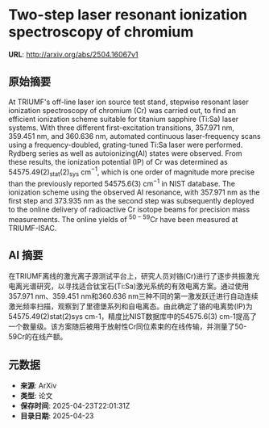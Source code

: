 # Two-step laser resonant ionization spectroscopy of chromium

**URL**: http://arxiv.org/abs/2504.16067v1

## 原始摘要

At TRIUMF's off-line laser ion source test stand, stepwise resonant laser
ionization spectroscopy of chromium (Cr) was carried out, to find an efficient
ionization scheme suitable for titanium sapphire (Ti:Sa) laser systems. With
three different first-excitation transitions, 357.971 nm, 359.451 nm, and
360.636 nm, automated continuous laser-frequency scans using a
frequency-doubled, grating-tuned Ti:Sa laser were performed. Rydberg series as
well as autoionizing(AI) states were observed. From these results, the
ionization potential (IP) of Cr was determined as
54575.49(2)$_\text{stat}$(2)$_\text{sys}$ cm$^{-1}$, which is one order of
magnitude more precise than the previously reported 54575.6(3) cm$^{-1}$ in
NIST database. The ionization scheme using the observed AI resonance, with
357.971 nm as the first step and 373.935 nm as the second step was subsequently
deployed to the online delivery of radioactive Cr isotope beams for precision
mass measurements. The online yields of $^{50-59}$Cr have been measured at
TRIUMF-ISAC.


## AI 摘要

在TRIUMF离线的激光离子源测试平台上，研究人员对铬(Cr)进行了逐步共振激光电离光谱研究，以寻找适合钛宝石(Ti:Sa)激光系统的有效电离方案。通过使用357.971 nm、359.451 nm和360.636 nm三种不同的第一激发跃迁进行自动连续激光频率扫描，观察到了里德堡系列和自电离态。由此确定了铬的电离势(IP)为54575.49(2)stat(2)sys cm-1，精度比NIST数据库中的54575.6(3) cm-1提高了一个数量级。该方案随后被用于放射性Cr同位素束的在线传输，并测量了50-59Cr的在线产额。

## 元数据

- **来源**: ArXiv
- **类型**: 论文
- **保存时间**: 2025-04-23T22:01:31Z
- **目录日期**: 2025-04-23
